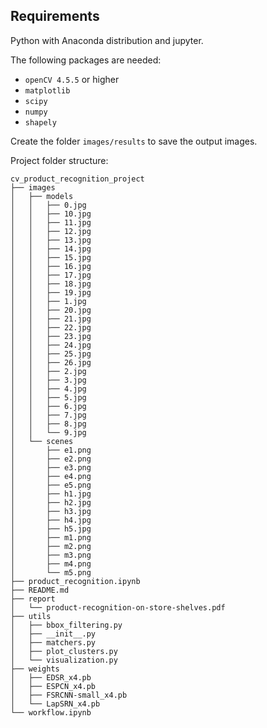 ## Requirements
Python with Anaconda distribution and jupyter.

The following packages are needed:
 - ``openCV 4.5.5`` or higher
 - ``matplotlib``
 - ``scipy``
 - ``numpy``
 - ``shapely``

Create the folder ``images/results`` to save the output images.

Project folder structure:
```
cv_product_recognition_project
├── images
│   ├── models
│   │   ├── 0.jpg
│   │   ├── 10.jpg
│   │   ├── 11.jpg
│   │   ├── 12.jpg
│   │   ├── 13.jpg
│   │   ├── 14.jpg
│   │   ├── 15.jpg
│   │   ├── 16.jpg
│   │   ├── 17.jpg
│   │   ├── 18.jpg
│   │   ├── 19.jpg
│   │   ├── 1.jpg
│   │   ├── 20.jpg
│   │   ├── 21.jpg
│   │   ├── 22.jpg
│   │   ├── 23.jpg
│   │   ├── 24.jpg
│   │   ├── 25.jpg
│   │   ├── 26.jpg
│   │   ├── 2.jpg
│   │   ├── 3.jpg
│   │   ├── 4.jpg
│   │   ├── 5.jpg
│   │   ├── 6.jpg
│   │   ├── 7.jpg
│   │   ├── 8.jpg
│   │   └── 9.jpg
│   └── scenes
│       ├── e1.png
│       ├── e2.png
│       ├── e3.png
│       ├── e4.png
│       ├── e5.png
│       ├── h1.jpg
│       ├── h2.jpg
│       ├── h3.jpg
│       ├── h4.jpg
│       ├── h5.jpg
│       ├── m1.png
│       ├── m2.png
│       ├── m3.png
│       ├── m4.png
│       └── m5.png
├── product_recognition.ipynb
├── README.md
├── report
│   └── product-recognition-on-store-shelves.pdf
├── utils
│   ├── bbox_filtering.py
│   ├── __init__.py
│   ├── matchers.py
│   ├── plot_clusters.py
│   └── visualization.py
├── weights
│   ├── EDSR_x4.pb
│   ├── ESPCN_x4.pb
│   ├── FSRCNN-small_x4.pb
│   └── LapSRN_x4.pb
└── workflow.ipynb
```
